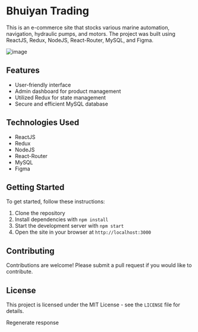 # Bhuiyan Trading

This is an e-commerce site that stocks various marine automation, navigation, hydraulic pumps, and motors. The project was built using ReactJS, Redux, NodeJS, React-Router, MySQL, and Figma.

![image](https://user-images.githubusercontent.com/80216813/221365280-6cd6d176-10f3-497b-b80c-feec0413c3a8.png)


## Features

-   User-friendly interface
-   Admin dashboard for product management
-   Utilized Redux for state management
-   Secure and efficient MySQL database


## Technologies Used

-   ReactJS
-   Redux
-   NodeJS
-   React-Router
-   MySQL
-   Figma

## Getting Started

To get started, follow these instructions:

1.  Clone the repository
2.  Install dependencies with `npm install`
3.  Start the development server with `npm start`
4.  Open the site in your browser at `http://localhost:3000`

## Contributing

Contributions are welcome! Please submit a pull request if you would like to contribute.

## License

This project is licensed under the MIT License - see the `LICENSE` file for details.

Regenerate response
